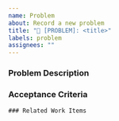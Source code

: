 ```yaml
---
name: Problem
about: Record a new problem
title: "🙅 [PROBLEM]: <title>"
labels: problem
assignees: ""
---
```


### Problem Description

<!-- What is the nature of the problem and what is the impact? -->

### Acceptance Criteria

<!-- Criteria to meet so the issue can be closed. -->

```[tasklist]
### Related Work Items
```
